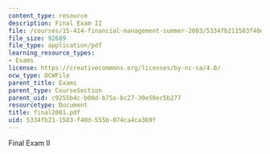 ```yaml
---
content_type: resource
description: Final Exam II
file: /courses/15-414-financial-management-summer-2003/5334fb211583f40d555b074ca4ca369f_final2001.pdf
file_size: 92689
file_type: application/pdf
learning_resource_types:
- Exams
license: https://creativecommons.org/licenses/by-nc-sa/4.0/
ocw_type: OCWFile
parent_title: Exams
parent_type: CourseSection
parent_uid: c9255b4c-b00d-b75a-bc27-30e50ec5b277
resourcetype: Document
title: final2001.pdf
uid: 5334fb21-1583-f40d-555b-074ca4ca369f
---
```

Final Exam II